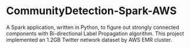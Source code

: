 # CommunityDetection-Spark-AWS
A Spark application, written in Python, to figure out strongly connected components with Bi-directional Label Propagation algorithm.
 This project implemented an 1.2GB Twitter network dataset by AWS EMR cluster. 
